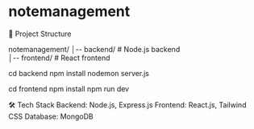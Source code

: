 # notemanagement

📂 Project Structure

notemanagement/
│-- backend/   # Node.js backend  
│-- frontend/  # React frontend  


cd backend
npm install
nodemon server.js


cd frontend
npm install
npm run dev



🛠 Tech Stack
Backend: Node.js, Express.js
Frontend: React.js, Tailwind CSS
Database: MongoDB
